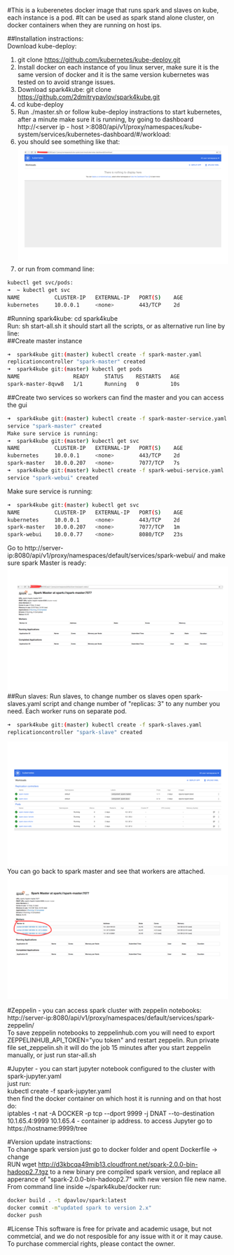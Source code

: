 #This is a kuberenetes docker image that runs spark and slaves on kube, each instance is a pod.
#It can be used as spark stand alone cluster, on docker containers when they are running on host ips.

##Installation instractions:  
Download kube-deploy:   
1. git clone https://github.com/kubernetes/kube-deploy.git  
2. Install docker on each instance of you linux server, make sure it is the same version of docker and it is the same version kubernetes was tested on to avoid strange issues.  
3. Download spark4kube: git clone https://github.com/2dmitrypavlov/spark4kube.git  
4. cd kube-deploy  
5. Run ./master.sh or follow kube-deploy instractions to start kubernetes, after a minute make sure it is running, by going to dashboard http://<server ip - host >:8080/api/v1/proxy/namespaces/kube-system/services/kubernetes-dashboard/#/workload:  
6. you should see something like that:  
![Screenshot](images/dashboard-start.png)  
7. or run from command line:  
```sh
kubectl get svc/pods:   
➜  ~ kubectl get svc    
NAME           CLUSTER-IP   EXTERNAL-IP   PORT(S)    AGE    
kubernetes     10.0.0.1     <none>        443/TCP    2d   
```

#Running spark4kube:
cd spark4kube  
Run: sh start-all.sh it should start all the scripts, or as alternative run line by line:  
##Create master instance 
```sh
➜  spark4kube git:(master) kubectl create -f spark-master.yaml   
replicationcontroller "spark-master" created   
➜  spark4kube git:(master) kubectl get pods   
NAME                 READY     STATUS    RESTARTS   AGE  
spark-master-8qvw8   1/1       Running   0          10s  
```
##Create two services so workers can find the master and you can access the gui  
```sh
➜  spark4kube git:(master) kubectl create -f spark-master-service.yaml  
service "spark-master" created  
Make sure service is running:  
➜  spark4kube git:(master) kubectl get svc  
NAME           CLUSTER-IP   EXTERNAL-IP   PORT(S)    AGE  
kubernetes     10.0.0.1     <none>        443/TCP    2d  
spark-master   10.0.0.207   <none>        7077/TCP   7s  
➜  spark4kube git:(master) kubectl create -f spark-webui-service.yaml 
service "spark-webui" created
```
Make sure service is running:
```sh
➜  spark4kube git:(master) kubectl get svc  
NAME           CLUSTER-IP   EXTERNAL-IP   PORT(S)    AGE  
kubernetes     10.0.0.1     <none>        443/TCP    2d  
spark-master   10.0.0.207   <none>        7077/TCP   1m  
spark-webui    10.0.0.77    <none>        8080/TCP   23s  
```
Go to http://server-ip:8080/api/v1/proxy/namespaces/default/services/spark-webui/ and make sure spark Master is ready:    
![Screenshot](images/dashboard-master.png)  
##Run slaves:
Run slaves, to change number os slaves open spark-slaves.yaml script and change number of  "replicas: 3" to any number you need. Each worker runs on separate pod.  
```sh
➜  spark4kube git:(master) kubectl create -f spark-slaves.yaml  
replicationcontroller "spark-slave" created   
```
![Screenshot](images/dashboard.png)  
You can go back to spark master and see that workers are attached.
![Screenshot](images/dashboard-workers.png)  

#Zeppelin - you can access spark cluster with zeppelin notebooks:  
http://server-ip:8080/api/v1/proxy/namespaces/default/services/spark-zeppelin/  
To save zeppelin notebooks to zeppelinhub.com you will need to export ZEPPELINHUB_API_TOKEN="you token" and restart zeppelin.
Run private file set_zeppelin.sh it will do the job 15 minutes after you start zeppelin manually, or just run star-all.sh

#Jupyter - you can start jupyter notebook configured to the cluster with spark-jupyter.yaml  
just run:  
kubectl create -f spark-jupyter.yaml  
then find the docker container on which host it is running and on that host do:  
iptables -t nat -A DOCKER -p tcp --dport 9999 -j DNAT --to-destination 10.1.65.4:9999
10.1.65.4 - container ip address. to access Jupyter go to  
https://hostname:9999/tree  

#Version update instractions:  
To change spark version just go to docker folder and opent Dockerfile -> change   
RUN wget http://d3kbcqa49mib13.cloudfront.net/spark-2.0.0-bin-hadoop2.7.tgz to a new binary pre compiled spark version, and replace all apperance of "spark-2.0.0-bin-hadoop2.7" with new version file new name.  
From command line inside ~/spark4kube/docker run: 
```sh
docker build . -t dpavlov/spark:latest  
docker commit -m"updated spark to version 2.x"  
docker push  
```
#License
This software is free for private and academic usage, but not commetcial, and we do not resposible for any issue with it or it may cause. To purchase commercial rights, please contact the owner.

